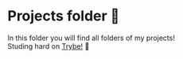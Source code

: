 # Projects folder 🔰

In this folder you will find all folders of my projects!  
Studing hard on [Trybe!](https://www.betrybe.com) 🚀